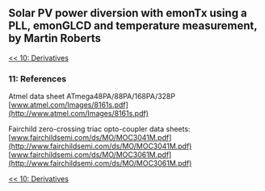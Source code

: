## Solar PV power diversion with emonTx using a PLL, emonGLCD and temperature measurement, by Martin Roberts

[<< 10: Derivatives](pvdiversion/pll/derivatives)

### 11: References

Atmel data sheet ATmega48PA/88PA/168PA/328P
[www.atmel.com/Images/8161s.pdf](http://www.atmel.com/Images/8161s.pdf)

Fairchild zero-crossing triac opto-coupler data sheets:
[www.fairchildsemi.com/ds/MO/MOC3041M.pdf](http://www.fairchildsemi.com/ds/MO/MOC3041M.pdf)
[www.fairchildsemi.com/ds/MO/MOC3061M.pdf](http://www.fairchildsemi.com/ds/MO/MOC3061M.pdf)

[<< 10: Derivatives](pvdiversion/pll/derivatives)
